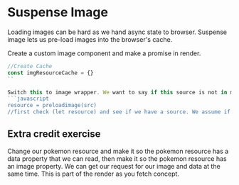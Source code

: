 # Suspense Image

Loading images can be hard as we hand async state to browser. Suspense image lets us pre-load images into the browser's cache. 

Create a custom image component and make a promise in render. 

```javascript
//Create Cache 
const imgResourceCache = {}
``

Switch this to image wrapper. We want to say if this source is not in my cache, then we have no guarantee of knowing whether the browser displays this image. 
```javascript
resource = preloadimage(src)
//first check (let resource) and see if we have a source. We assume if the source remains unchanged or if the src url remains unchanged then we should have the same thing
```

## Extra credit exercise

Change our pokemon resource and make it so the pokemon resource has a data property that we can read, then make it so the pokemon resource has an image property. We can get our request for our image and data at the same time. This is part of the render as you fetch concept. 
